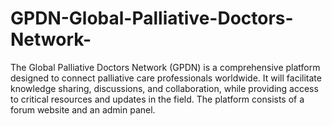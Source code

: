 # GPDN-Global-Palliative-Doctors-Network-
The Global Palliative Doctors Network (GPDN) is a comprehensive platform designed to connect palliative care professionals worldwide. It will facilitate knowledge sharing, discussions, and collaboration, while providing access to critical resources and updates in the field. The platform consists of a forum website and an admin panel.
